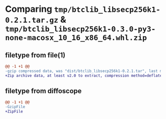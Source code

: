 # Comparing `tmp/btclib_libsecp256k1-0.2.1.tar.gz` & `tmp/btclib_libsecp256k1-0.3.0-py3-none-macosx_10_16_x86_64.whl.zip`

## filetype from file(1)

```diff
@@ -1 +1 @@
-gzip compressed data, was "dist/btclib_libsecp256k1-0.2.1.tar", last modified: Mon Jan 30 17:56:40 2023, max compression
+Zip archive data, at least v2.0 to extract, compression method=deflate
```

## filetype from diffoscope

```diff
@@ -1 +1 @@
-GzipFile
+ZipFile
```

